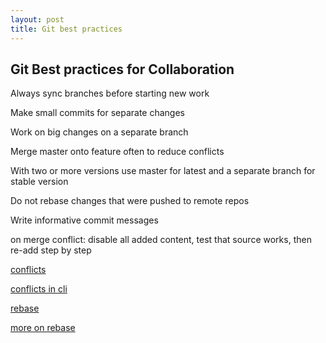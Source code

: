 ```yaml
---
layout: post
title: Git best practices
---
```


## Git Best practices for Collaboration

Always sync branches before starting new work

Make small commits for separate changes

Work on big changes on a separate branch

Merge master onto feature often to reduce conflicts

With two or more versions use master for latest and a separate branch for stable version

Do not rebase changes that were pushed to remote repos

Write informative commit messages

on merge conflict: disable all added content, test that source works, then re-add step by step

[conflicts](https://help.github.com/en/github/collaborating-with-issues-and-pull-requests/about-merge-conflicts)

[conflicts in cli](https://help.github.com/en/github/collaborating-with-issues-and-pull-requests/resolving-a-merge-conflict-using-the-command-line)

[rebase](https://git-scm.com/book/en/v2/Git-Branching-Rebasing)

[more on rebase](https://git-scm.com/book/en/v2/Git-Tools-Rewriting-History)
